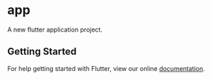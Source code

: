 # app

A new flutter application project.

## Getting Started

For help getting started with Flutter, view our online
[documentation](https://flutter.io/).
